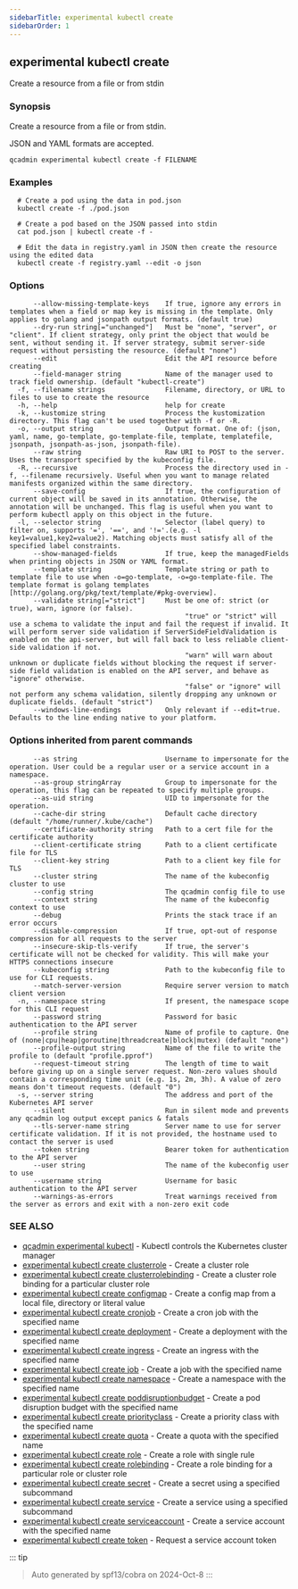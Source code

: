 ```yaml
---
sidebarTitle: experimental kubectl create
sidebarOrder: 1
---
```


## experimental kubectl create

Create a resource from a file or from stdin

### Synopsis

Create a resource from a file or from stdin.

 JSON and YAML formats are accepted.

```
qcadmin experimental kubectl create -f FILENAME
```

### Examples

```
  # Create a pod using the data in pod.json
  kubectl create -f ./pod.json
  
  # Create a pod based on the JSON passed into stdin
  cat pod.json | kubectl create -f -
  
  # Edit the data in registry.yaml in JSON then create the resource using the edited data
  kubectl create -f registry.yaml --edit -o json
```

### Options

```
      --allow-missing-template-keys    If true, ignore any errors in templates when a field or map key is missing in the template. Only applies to golang and jsonpath output formats. (default true)
      --dry-run string[="unchanged"]   Must be "none", "server", or "client". If client strategy, only print the object that would be sent, without sending it. If server strategy, submit server-side request without persisting the resource. (default "none")
      --edit                           Edit the API resource before creating
      --field-manager string           Name of the manager used to track field ownership. (default "kubectl-create")
  -f, --filename strings               Filename, directory, or URL to files to use to create the resource
  -h, --help                           help for create
  -k, --kustomize string               Process the kustomization directory. This flag can't be used together with -f or -R.
  -o, --output string                  Output format. One of: (json, yaml, name, go-template, go-template-file, template, templatefile, jsonpath, jsonpath-as-json, jsonpath-file).
      --raw string                     Raw URI to POST to the server.  Uses the transport specified by the kubeconfig file.
  -R, --recursive                      Process the directory used in -f, --filename recursively. Useful when you want to manage related manifests organized within the same directory.
      --save-config                    If true, the configuration of current object will be saved in its annotation. Otherwise, the annotation will be unchanged. This flag is useful when you want to perform kubectl apply on this object in the future.
  -l, --selector string                Selector (label query) to filter on, supports '=', '==', and '!='.(e.g. -l key1=value1,key2=value2). Matching objects must satisfy all of the specified label constraints.
      --show-managed-fields            If true, keep the managedFields when printing objects in JSON or YAML format.
      --template string                Template string or path to template file to use when -o=go-template, -o=go-template-file. The template format is golang templates [http://golang.org/pkg/text/template/#pkg-overview].
      --validate string[="strict"]     Must be one of: strict (or true), warn, ignore (or false).
                                       		"true" or "strict" will use a schema to validate the input and fail the request if invalid. It will perform server side validation if ServerSideFieldValidation is enabled on the api-server, but will fall back to less reliable client-side validation if not.
                                       		"warn" will warn about unknown or duplicate fields without blocking the request if server-side field validation is enabled on the API server, and behave as "ignore" otherwise.
                                       		"false" or "ignore" will not perform any schema validation, silently dropping any unknown or duplicate fields. (default "strict")
      --windows-line-endings           Only relevant if --edit=true. Defaults to the line ending native to your platform.
```

### Options inherited from parent commands

```
      --as string                      Username to impersonate for the operation. User could be a regular user or a service account in a namespace.
      --as-group stringArray           Group to impersonate for the operation, this flag can be repeated to specify multiple groups.
      --as-uid string                  UID to impersonate for the operation.
      --cache-dir string               Default cache directory (default "/home/runner/.kube/cache")
      --certificate-authority string   Path to a cert file for the certificate authority
      --client-certificate string      Path to a client certificate file for TLS
      --client-key string              Path to a client key file for TLS
      --cluster string                 The name of the kubeconfig cluster to use
      --config string                  The qcadmin config file to use
      --context string                 The name of the kubeconfig context to use
      --debug                          Prints the stack trace if an error occurs
      --disable-compression            If true, opt-out of response compression for all requests to the server
      --insecure-skip-tls-verify       If true, the server's certificate will not be checked for validity. This will make your HTTPS connections insecure
      --kubeconfig string              Path to the kubeconfig file to use for CLI requests.
      --match-server-version           Require server version to match client version
  -n, --namespace string               If present, the namespace scope for this CLI request
      --password string                Password for basic authentication to the API server
      --profile string                 Name of profile to capture. One of (none|cpu|heap|goroutine|threadcreate|block|mutex) (default "none")
      --profile-output string          Name of the file to write the profile to (default "profile.pprof")
      --request-timeout string         The length of time to wait before giving up on a single server request. Non-zero values should contain a corresponding time unit (e.g. 1s, 2m, 3h). A value of zero means don't timeout requests. (default "0")
  -s, --server string                  The address and port of the Kubernetes API server
      --silent                         Run in silent mode and prevents any qcadmin log output except panics & fatals
      --tls-server-name string         Server name to use for server certificate validation. If it is not provided, the hostname used to contact the server is used
      --token string                   Bearer token for authentication to the API server
      --user string                    The name of the kubeconfig user to use
      --username string                Username for basic authentication to the API server
      --warnings-as-errors             Treat warnings received from the server as errors and exit with a non-zero exit code
```

### SEE ALSO

* [qcadmin experimental kubectl](experimental_kubectl.md)	 - Kubectl controls the Kubernetes cluster manager
* [experimental kubectl create clusterrole](experimental_kubectl_create_clusterrole.md)	 - Create a cluster role
* [experimental kubectl create clusterrolebinding](experimental_kubectl_create_clusterrolebinding.md)	 - Create a cluster role binding for a particular cluster role
* [experimental kubectl create configmap](experimental_kubectl_create_configmap.md)	 - Create a config map from a local file, directory or literal value
* [experimental kubectl create cronjob](experimental_kubectl_create_cronjob.md)	 - Create a cron job with the specified name
* [experimental kubectl create deployment](experimental_kubectl_create_deployment.md)	 - Create a deployment with the specified name
* [experimental kubectl create ingress](experimental_kubectl_create_ingress.md)	 - Create an ingress with the specified name
* [experimental kubectl create job](experimental_kubectl_create_job.md)	 - Create a job with the specified name
* [experimental kubectl create namespace](experimental_kubectl_create_namespace.md)	 - Create a namespace with the specified name
* [experimental kubectl create poddisruptionbudget](experimental_kubectl_create_poddisruptionbudget.md)	 - Create a pod disruption budget with the specified name
* [experimental kubectl create priorityclass](experimental_kubectl_create_priorityclass.md)	 - Create a priority class with the specified name
* [experimental kubectl create quota](experimental_kubectl_create_quota.md)	 - Create a quota with the specified name
* [experimental kubectl create role](experimental_kubectl_create_role.md)	 - Create a role with single rule
* [experimental kubectl create rolebinding](experimental_kubectl_create_rolebinding.md)	 - Create a role binding for a particular role or cluster role
* [experimental kubectl create secret](experimental_kubectl_create_secret.md)	 - Create a secret using a specified subcommand
* [experimental kubectl create service](experimental_kubectl_create_service.md)	 - Create a service using a specified subcommand
* [experimental kubectl create serviceaccount](experimental_kubectl_create_serviceaccount.md)	 - Create a service account with the specified name
* [experimental kubectl create token](experimental_kubectl_create_token.md)	 - Request a service account token

::: tip
>Auto generated by spf13/cobra on 2024-Oct-8
:::